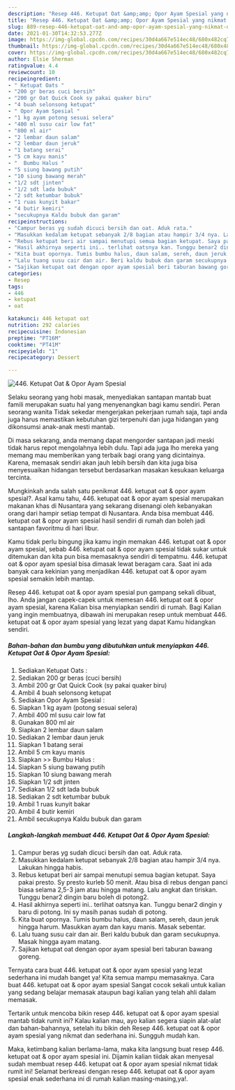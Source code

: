 ```yaml
---
description: "Resep 446. Ketupat Oat &amp;amp; Opor Ayam Spesial yang nikmat dan Mudah Dibuat"
title: "Resep 446. Ketupat Oat &amp;amp; Opor Ayam Spesial yang nikmat dan Mudah Dibuat"
slug: 889-resep-446-ketupat-oat-and-amp-opor-ayam-spesial-yang-nikmat-dan-mudah-dibuat
date: 2021-01-30T14:32:53.277Z
image: https://img-global.cpcdn.com/recipes/30d4a667e514ec48/680x482cq70/446-ketupat-oat-opor-ayam-spesial-foto-resep-utama.jpg
thumbnail: https://img-global.cpcdn.com/recipes/30d4a667e514ec48/680x482cq70/446-ketupat-oat-opor-ayam-spesial-foto-resep-utama.jpg
cover: https://img-global.cpcdn.com/recipes/30d4a667e514ec48/680x482cq70/446-ketupat-oat-opor-ayam-spesial-foto-resep-utama.jpg
author: Elsie Sherman
ratingvalue: 4.4
reviewcount: 10
recipeingredient:
- " Ketupat Oats "
- "200 gr beras cuci bersih"
- "200 gr Oat Quick Cook sy pakai quaker biru"
- "4 buah selonsong ketupat"
- " Opor Ayam Spesial "
- "1 kg ayam potong sesuai selera"
- "400 ml susu cair low fat"
- "800 ml air"
- "2 lembar daun salam"
- "2 lembar daun jeruk"
- "1 batang serai"
- "5 cm kayu manis"
- "  Bumbu Halus "
- "5 siung bawang putih"
- "10 siung bawang merah"
- "1/2 sdt jinten"
- "1/2 sdt lada bubuk"
- "2 sdt ketumbar bubuk"
- "1 ruas kunyit bakar"
- "4 butir kemiri"
- "secukupnya Kaldu bubuk dan garam"
recipeinstructions:
- "Campur beras yg sudah dicuci bersih dan oat. Aduk rata."
- "Masukkan kedalam ketupat sebanyak 2/8 bagian atau hampir 3/4 nya. Lakukan hingga habis."
- "Rebus ketupat beri air sampai menutupi semua bagian ketupat. Saya pakai presto. Sy presto kurleb 50 menit. Atau bisa di rebus dengan panci biasa selama 2,5-3 jam atau hingga matang. Lalu angkat dan tiriskan. Tunggu benar2 dingin baru boleh di potong2."
- "Hasil akhirnya seperti ini.. terlihat oatsnya kan. Tunggu benar2 dingin y baru di potong. Ini sy masih panas sudah di potong."
- "Kita buat opornya. Tumis bumbu halus, daun salam, sereh, daun jeruk hingga harum. Masukkan ayam dan kayu manis. Masak sebentar."
- "Lalu tuang susu cair dan air. Beri kaldu bubuk dan garam secukupnya. Masak hingga ayam matang."
- "Sajikan ketupat oat dengan opor ayam spesial beri taburan bawang goreng."
categories:
- Resep
tags:
- 446
- ketupat
- oat

katakunci: 446 ketupat oat 
nutrition: 292 calories
recipecuisine: Indonesian
preptime: "PT16M"
cooktime: "PT41M"
recipeyield: "1"
recipecategory: Dessert

---
```



![446. Ketupat Oat &amp; Opor Ayam Spesial](https://img-global.cpcdn.com/recipes/30d4a667e514ec48/680x482cq70/446-ketupat-oat-opor-ayam-spesial-foto-resep-utama.jpg)

Selaku seorang yang hobi masak, menyediakan santapan mantab buat famili merupakan suatu hal yang menyenangkan bagi kamu sendiri. Peran seorang  wanita Tidak sekedar mengerjakan pekerjaan rumah saja, tapi anda juga harus memastikan kebutuhan gizi terpenuhi dan juga hidangan yang dikonsumsi anak-anak mesti mantab.

Di masa  sekarang, anda memang dapat mengorder santapan jadi meski tidak harus repot mengolahnya lebih dulu. Tapi ada juga lho mereka yang memang mau memberikan yang terbaik bagi orang yang dicintainya. Karena, memasak sendiri akan jauh lebih bersih dan kita juga bisa menyesuaikan hidangan tersebut berdasarkan masakan kesukaan keluarga tercinta. 



Mungkinkah anda salah satu penikmat 446. ketupat oat &amp; opor ayam spesial?. Asal kamu tahu, 446. ketupat oat &amp; opor ayam spesial merupakan makanan khas di Nusantara yang sekarang disenangi oleh kebanyakan orang dari hampir setiap tempat di Nusantara. Anda bisa membuat 446. ketupat oat &amp; opor ayam spesial hasil sendiri di rumah dan boleh jadi santapan favoritmu di hari libur.

Kamu tidak perlu bingung jika kamu ingin memakan 446. ketupat oat &amp; opor ayam spesial, sebab 446. ketupat oat &amp; opor ayam spesial tidak sukar untuk ditemukan dan kita pun bisa memasaknya sendiri di tempatmu. 446. ketupat oat &amp; opor ayam spesial bisa dimasak lewat beragam cara. Saat ini ada banyak cara kekinian yang menjadikan 446. ketupat oat &amp; opor ayam spesial semakin lebih mantap.

Resep 446. ketupat oat &amp; opor ayam spesial pun gampang sekali dibuat, lho. Anda jangan capek-capek untuk memesan 446. ketupat oat &amp; opor ayam spesial, karena Kalian bisa menyiapkan sendiri di rumah. Bagi Kalian yang ingin membuatnya, dibawah ini merupakan resep untuk membuat 446. ketupat oat &amp; opor ayam spesial yang lezat yang dapat Kamu hidangkan sendiri.

<!--inarticleads1-->

##### Bahan-bahan dan bumbu yang dibutuhkan untuk menyiapkan 446. Ketupat Oat &amp; Opor Ayam Spesial:

1. Sediakan  Ketupat Oats :
1. Sediakan 200 gr beras (cuci bersih)
1. Ambil 200 gr Oat Quick Cook (sy pakai quaker biru)
1. Ambil 4 buah selonsong ketupat
1. Sediakan  Opor Ayam Spesial :
1. Siapkan 1 kg ayam (potong sesuai selera)
1. Ambil 400 ml susu cair low fat
1. Gunakan 800 ml air
1. Siapkan 2 lembar daun salam
1. Sediakan 2 lembar daun jeruk
1. Siapkan 1 batang serai
1. Ambil 5 cm kayu manis
1. Siapkan  &gt;&gt; Bumbu Halus :
1. Siapkan 5 siung bawang putih
1. Siapkan 10 siung bawang merah
1. Siapkan 1/2 sdt jinten
1. Sediakan 1/2 sdt lada bubuk
1. Sediakan 2 sdt ketumbar bubuk
1. Ambil 1 ruas kunyit bakar
1. Ambil 4 butir kemiri
1. Ambil secukupnya Kaldu bubuk dan garam




<!--inarticleads2-->

##### Langkah-langkah membuat 446. Ketupat Oat &amp; Opor Ayam Spesial:

1. Campur beras yg sudah dicuci bersih dan oat. Aduk rata.
1. Masukkan kedalam ketupat sebanyak 2/8 bagian atau hampir 3/4 nya. Lakukan hingga habis.
1. Rebus ketupat beri air sampai menutupi semua bagian ketupat. Saya pakai presto. Sy presto kurleb 50 menit. Atau bisa di rebus dengan panci biasa selama 2,5-3 jam atau hingga matang. Lalu angkat dan tiriskan. Tunggu benar2 dingin baru boleh di potong2.
1. Hasil akhirnya seperti ini.. terlihat oatsnya kan. Tunggu benar2 dingin y baru di potong. Ini sy masih panas sudah di potong.
1. Kita buat opornya. Tumis bumbu halus, daun salam, sereh, daun jeruk hingga harum. Masukkan ayam dan kayu manis. Masak sebentar.
1. Lalu tuang susu cair dan air. Beri kaldu bubuk dan garam secukupnya. Masak hingga ayam matang.
1. Sajikan ketupat oat dengan opor ayam spesial beri taburan bawang goreng.




Ternyata cara buat 446. ketupat oat &amp; opor ayam spesial yang lezat sederhana ini mudah banget ya! Kita semua mampu memasaknya. Cara buat 446. ketupat oat &amp; opor ayam spesial Sangat cocok sekali untuk kalian yang sedang belajar memasak ataupun bagi kalian yang telah ahli dalam memasak.

Tertarik untuk mencoba bikin resep 446. ketupat oat &amp; opor ayam spesial mantab tidak rumit ini? Kalau kalian mau, ayo kalian segera siapin alat-alat dan bahan-bahannya, setelah itu bikin deh Resep 446. ketupat oat &amp; opor ayam spesial yang nikmat dan sederhana ini. Sungguh mudah kan. 

Maka, ketimbang kalian berlama-lama, maka kita langsung buat resep 446. ketupat oat &amp; opor ayam spesial ini. Dijamin kalian tiidak akan menyesal sudah membuat resep 446. ketupat oat &amp; opor ayam spesial nikmat tidak rumit ini! Selamat berkreasi dengan resep 446. ketupat oat &amp; opor ayam spesial enak sederhana ini di rumah kalian masing-masing,ya!.

